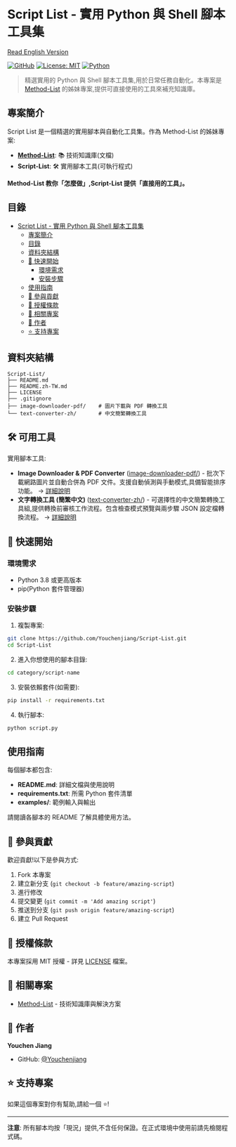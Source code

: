 # Script List - 實用 Python 與 Shell 腳本工具集

[Read English Version](README.md)

[![GitHub](https://img.shields.io/badge/GitHub-Script--List-blue)](https://github.com/Youchenjiang/Script-List)
[![License: MIT](https://img.shields.io/badge/License-MIT-yellow.svg)](https://opensource.org/licenses/MIT)
[![Python](https://img.shields.io/badge/Python-3.8+-blue.svg)](https://www.python.org/downloads/)

> 精選實用的 Python 與 Shell 腳本工具集,用於日常任務自動化。本專案是 [Method-List](https://github.com/Youchenjiang/Method-List) 的姊妹專案,提供可直接使用的工具來補充知識庫。

## 專案簡介

Script List 是一個精選的實用腳本與自動化工具集。作為 Method-List 的姊妹專案:

- **[Method-List](https://github.com/Youchenjiang/Method-List)**: 📚 技術知識庫(文檔)
- **Script-List**: 🛠️ 實用腳本工具(可執行程式)

**Method-List 教你「怎麼做」,Script-List 提供「直接用的工具」。**

## 目錄

- [Script List - 實用 Python 與 Shell 腳本工具集](#script-list---實用-python-與-shell-腳本工具集)
  - [專案簡介](#專案簡介)
  - [目錄](#目錄)
  - [資料夾結構](#資料夾結構)
  - [🚀 快速開始](#-快速開始)
    - [環境需求](#環境需求)
    - [安裝步驟](#安裝步驟)
  - [使用指南](#使用指南)
  - [🤝 參與貢獻](#-參與貢獻)
  - [📜 授權條款](#-授權條款)
  - [🔗 相關專案](#-相關專案)
  - [👤 作者](#-作者)
  - [⭐ 支持專案](#-支持專案)

## 資料夾結構

```
Script-List/
├── README.md
├── README.zh-TW.md
├── LICENSE
├── .gitignore
├── image-downloader-pdf/    # 圖片下載與 PDF 轉換工具
└── text-converter-zh/       # 中文簡繁轉換工具
```

## 🛠️ 可用工具

實用腳本工具:

- **Image Downloader & PDF Converter** ([image-downloader-pdf/](image-downloader-pdf/)) - 批次下載網路圖片並自動合併為 PDF 文件。支援自動偵測與手動模式,具備智能排序功能。 → [詳細說明](image-downloader-pdf/README.md)
- **文字轉換工具 (簡繁中文)** ([text-converter-zh/](text-converter-zh/)) - 可選擇性的中文簡繁轉換工具組,提供轉換前審核工作流程。包含檢查模式預覽與兩步驟 JSON 設定檔轉換流程。 → [詳細說明](text-converter-zh/README.md)

## 🚀 快速開始

### 環境需求

- Python 3.8 或更高版本
- pip(Python 套件管理器)

### 安裝步驟

1. 複製專案:
```bash
git clone https://github.com/Youchenjiang/Script-List.git
cd Script-List
```

2. 進入你想使用的腳本目錄:
```bash
cd category/script-name
```

3. 安裝依賴套件(如需要):
```bash
pip install -r requirements.txt
```

4. 執行腳本:
```bash
python script.py
```

##  使用指南

每個腳本都包含:
- **README.md**: 詳細文檔與使用說明
- **requirements.txt**: 所需 Python 套件清單
- **examples/**: 範例輸入與輸出

請閱讀各腳本的 README 了解具體使用方法。

## 🤝 參與貢獻

歡迎貢獻!以下是參與方式:

1. Fork 本專案
2. 建立新分支 (`git checkout -b feature/amazing-script`)
3. 進行修改
4. 提交變更 (`git commit -m 'Add amazing script'`)
5. 推送到分支 (`git push origin feature/amazing-script`)
6. 建立 Pull Request

## 📜 授權條款

本專案採用 MIT 授權 - 詳見 [LICENSE](LICENSE) 檔案。

## 🔗 相關專案

- [Method-List](https://github.com/Youchenjiang/Method-List) - 技術知識庫與解決方案

## 👤 作者

**Youchen Jiang**

- GitHub: [@Youchenjiang](https://github.com/Youchenjiang)

## ⭐ 支持專案

如果這個專案對你有幫助,請給一個 ⭐️!

---

**注意**: 所有腳本均按「現況」提供,不含任何保證。在正式環境中使用前請先檢閱程式碼。
